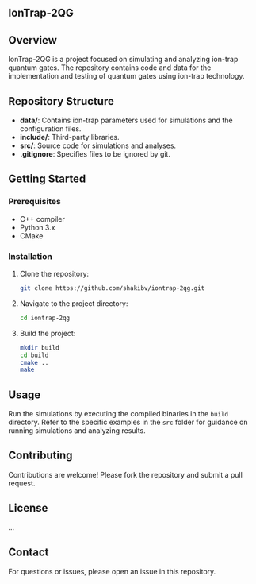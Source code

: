 ## IonTrap-2QG

## Overview
IonTrap-2QG is a project focused on simulating and analyzing ion-trap quantum gates. The repository contains code and data for the implementation and testing of quantum gates using ion-trap technology.

## Repository Structure
- **data/**: Contains ion-trap parameters used for simulations and the configuration files.
- **include/**: Third-party libraries.
- **src/**: Source code for simulations and analyses.
- **.gitignore**: Specifies files to be ignored by git.

## Getting Started

### Prerequisites
- C++ compiler
- Python 3.x
- CMake

### Installation
1. Clone the repository:
    ```sh
    git clone https://github.com/shakibv/iontrap-2qg.git
    ```
2. Navigate to the project directory:
    ```sh
    cd iontrap-2qg
    ```
3. Build the project:
    ```sh
    mkdir build
    cd build
    cmake ..
    make
    ```

## Usage
Run the simulations by executing the compiled binaries in the `build` directory. Refer to the specific examples in the `src` folder for guidance on running simulations and analyzing results.

## Contributing
Contributions are welcome! Please fork the repository and submit a pull request.

## License
...

## Contact
For questions or issues, please open an issue in this repository.
